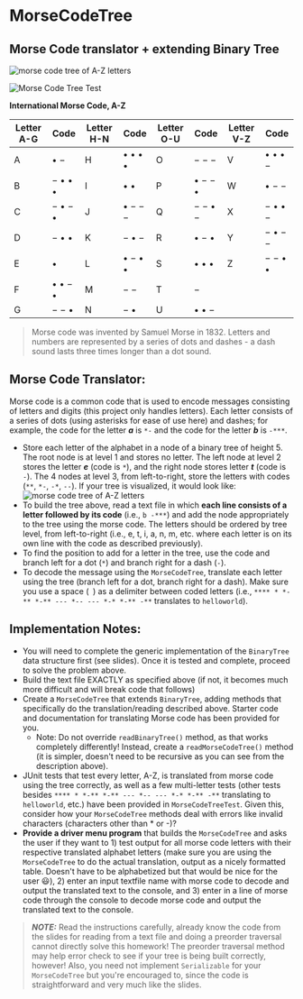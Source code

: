 # MorseCodeTree
## Morse Code translator + extending Binary Tree

![morse code tree of A-Z letters](https://github.com/immunooo/Homework/edit/master/src/edu/miracosta/cs113/homework7/HW7BTT.JPG)

![Morse Code Tree Test](https://github.com/immunooo/Homework/edit/master/src/edu/miracosta/cs113/homework7/HW7MCTT.JPG)

**International Morse Code, A-Z**

| Letter A-G | Code | Letter H-N | Code | Letter O-U | Code | Letter V-Z | Code |
|---|---|---|---|---|---|---|---|
| A | • − | H | • • • • | O | − − − | V | • • • −	 |
| B | − • • • | I | • • | P | • − − • | W | • − − |
| C | − • − • | J | • − − − | Q | − − • − | X | − • • − |
| D | − • • | K | − • − | R | • − • | Y | − • − − |
| E | • | L | • − • • | S | • • • | Z | − − • • |
| F |• • − • | M | − − | T | − |
| G | − − • | N | − • | U | • • − |

> Morse code was invented by Samuel Morse in 1832. Letters and numbers are represented by a series of dots and dashes - a dash sound lasts three times longer than a dot sound.


## Morse Code Translator:
Morse code is a common code that is used to encode messages consisting of letters and digits (this project only handles letters). Each letter consists of a series of dots (using asterisks for ease of use here) and dashes; for example, the code for the letter ***a*** is `*-` and the code for the letter ***b*** is `-***`.

 - Store each letter of the alphabet in a node of a binary tree of height 5. The root node is at level 1 and stores no letter. The left node at level 2 stores the letter ***e*** (code is `*`), and the right node stores letter ***t*** (code is `-`).  The 4 nodes at level 3, from left-to-right, store the letters with codes (`**`, `*-`, `-*`, `--`).  If your tree is visualized, it would look like:
![morse code tree of A-Z letters](https://i.imgur.com/v8Lr6Nl.png)
 - To build the tree above, read a text file in which **each line consists of a letter followed by its code** (i.e., `b -***`) and add the node appropriately to the tree using the morse code. The letters should be ordered by tree level, from left-to-right (i.e., e, t, i, a, n, m, etc. where each letter is on its own line with the code as described previously).
 - To find the position to add for a letter in the tree, use the code and branch left for a dot 
 (`*`) and branch right for a dash (`-`).
 - To decode the message using the `MorseCodeTree`, translate each letter using the tree (branch left for a dot, branch right for a dash). Make sure you use a space (` `) as a delimiter between coded letters (i.e., `**** * *-** *-** --- *-- --- *-* *-** -**`  translates to `helloworld`).

## Implementation Notes:
- You will need to complete the generic implementation of the `BinaryTree` data structure first (see slides). Once it is tested and complete, proceed to solve the problem above.
- Build the text file EXACTLY as specified above (if not, it becomes much more difficult and will break code that follows)
- Create a `MorseCodeTree` that extends `BinaryTree`, adding methods that specifically do the translation/reading described above. Starter code and documentation for translating Morse code has been provided for you. 
	- Note: Do not override `readBinaryTree()` method, as that works completely differently! Instead, create a `readMorseCodeTree()` method (it is simpler, doesn't need to be recursive as you can see from the description above).
- JUnit tests that test every letter, A-Z, is translated from morse code using the tree correctly, as well as a few multi-letter tests (other tests besides `**** * *-** *-** --- *-- --- *-* *-** -**`  translating to `helloworld`, etc.) have been provided in `MorseCodeTreeTest`. Given this, consider how your `MorseCodeTree` methods deal with errors like invalid characters (characters other than * or -)?
- **Provide a driver menu program** that builds the `MorseCodeTree` and asks the user if they want to 1) test output for all morse code letters with their respective translated alphabet letters (make sure you are using the `MorseCodeTree` to do the actual translation, output as a nicely formatted table. Doesn't have to be alphabetized but that would be nice for the user :smiley:), 2) enter an input textfile name with morse code to decode and output the translated text to the console, and 3) enter in a line of morse code through the console to decode morse code and output the translated text to the console.

> ***NOTE:*** Read the instructions carefully, already know the code from the slides for reading from a text file and doing a preorder traversal cannot directly solve this homework!  The preorder traversal method may help error check to see if your tree is being built correctly, however!  Also, you need not implement `Serializable` for your `MorseCodeTree` but you're encouraged to, since the code is straightforward and very much like the slides.

